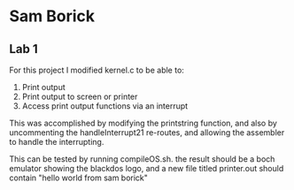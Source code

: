 # Sam Borick
## Lab 1

For this project I modified kernel.c to be able to:

1. Print output
2. Print output to screen or printer
3. Access print output functions via an interrupt

This was accomplished by modifying the printstring function, and also by uncommenting the handleInterrupt21 re-routes, and allowing the assembler to handle the interrupting.

This can be tested by running compileOS.sh.  the result should be a boch emulator showing the blackdos logo, and a new file titled printer.out should contain "hello world from sam borick"